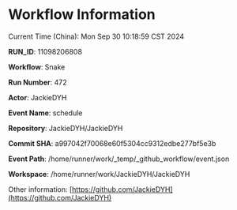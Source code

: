# Workflow Information

Current Time (China): Mon Sep 30 10:18:59 CST 2024  

**RUN_ID**: 11098206808  

**Workflow**: Snake  

**Run Number**: 472  

**Actor**: JackieDYH  

**Event Name**: schedule  

**Repository**: JackieDYH/JackieDYH  

**Commit SHA**: a997042f70068e60f5304cc9312edbe277bf5e3b  

**Event Path**: /home/runner/work/_temp/_github_workflow/event.json  

**Workspace**: /home/runner/work/JackieDYH/JackieDYH  

Other information: [https://github.com/JackieDYH](https://github.com/JackieDYH)
